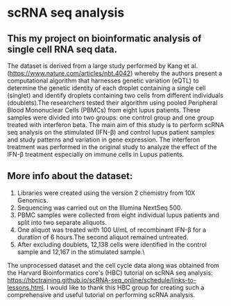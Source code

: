 # scRNA seq analysis 

## This my project on bioinformatic analysis of single cell RNA seq data.

The dataset is derived from a large study performed by Kang et al. (https://www.nature.com/articles/nbt.4042) whereby the authors present a computational algorithm that harnesses genetic variation (eQTL) to determine the genetic identity of each droplet containing a single cell (singlet) and identify droplets containing two cells from different individuals (doublets).The researchers tested their algorithm using pooled Peripheral Blood Mononuclear Cells (PBMCs) from eight lupus patients. These samples were divided into two groups: one control group and one group treated with interferon beta. The main aim of this study is to perform scRNA seq analysis on the stimulated (IFN-β) and control lupus patient samples and study patterns and variation in gene expression. The interferon treatment was performed in the original study to analyze the effect of the IFN-β treatment especially on immune cells in Lupus patients.

## More info about the dataset: 

1. Libraries were created using the version 2 chemistry from 10X Genomics.
2. Sequencing was carried out on the Illumina NextSeq 500.
3. PBMC samples were collected from eight individual lupus patients and split into two separate aliquots.
4. One aliquot was treated with 100 U/mL of recombinant IFN-β for a duration of 6 hours.The second aliquot remained untreated.
5. After excluding doublets, 12,138 cells were identified in the control sample and 12,167 in the stimulated sample.\

The unprocessed dataset and the cell cycle data along was obtained from the Harvard Bioinformatics core's (HBC) tutorial on scRNA seq analysis: https://hbctraining.github.io/scRNA-seq_online/schedule/links-to-lessons.html. I would like to thank this HBC group for creating such a comprehensive and useful tutorial on performing scRNA analysis.
